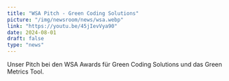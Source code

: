 ```yaml
---
title: "WSA Pitch - Green Coding Solutions"
picture: "/img/newsroom/news/wsa.webp"
link: "https://youtu.be/45jIevVya90"
date: 2024-08-01
draft: false
type: "news"
---
```


Unser Pitch bei den WSA Awards für Green Coding Solutions und das Green Metrics Tool.
